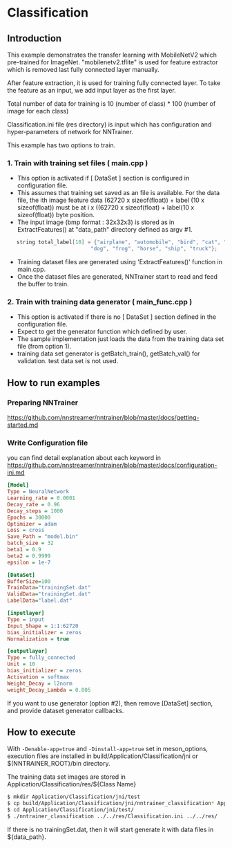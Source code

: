 # Classification

## Introduction

This example demonstrates the transfer learning with MobileNetV2 which pre-trained for ImageNet. "mobilenetv2.tflite" is used for feature extractor which is removed last fully connected layer manually.

After feature extraction, it is used for training fully connected layer. To take the feature as an input, we add input layer as the first layer.

Total number of data for training is 10 (number of class) * 100 (number of image for each class)

Classification.ini file (res directory) is input which has configuration and hyper-parameters of network for NNTrainer.

This example has two options to train.

### 1. Train with training set files ( main.cpp )

- This option is activated if [ DataSet ] section is configured in configuration file.
- This assumes that training set saved as an file is available.
   For the data file, the ith image feature data (62720 x sizeof(float)) + label (10 x sizeof(float)) must be at i x ((62720 x sizeof(float) + label(10 x sizeof(float)) byte position.
- The input image (bmp format : 32x32x3) is stored as in ExtractFeatures() at "data_path" directory defined as argv #1.

```c++
   string total_label[10] = {"airplane", "automobile", "bird", "cat", "deer",
                           "dog", "frog", "horse", "ship", "truck"};
```

- Training dataset files are generated using 'ExtractFeatures()' function in main.cpp.
- Once the dataset files are generated, NNTrainer start to read and feed the buffer to train.

### 2. Train with training data generator ( main_func.cpp )

- This option is activated if there is no [ DataSet ] section defined in the configuration file.
- Expect to get the generator function which defined by user.
- The sample implementation just loads the data from the training data set file (from option 1).
- training data set generator is getBatch_train(),  getBatch_val() for validation. test data set is not used.

## How to run examples

### Preparing NNTrainer

<https://github.com/nnstreamer/nntrainer/blob/master/docs/getting-started.md>

### Write Configuration file

you can find detail explanation about each keyword in
<https://github.com/nnstreamer/nntrainer/blob/master/docs/configuration-ini.md>

```ini
[Model]
Type = NeuralNetwork
Learning_rate = 0.0001
Decay_rate = 0.96
Decay_steps = 1000
Epochs = 30000
Optimizer = adam
Loss = cross
Save_Path = "model.bin"
batch_size = 32
beta1 = 0.9
beta2 = 0.9999
epsilon = 1e-7

[DataSet]
BufferSize=100
TrainData="trainingSet.dat"
ValidData="trainingSet.dat"
LabelData="label.dat"

[inputlayer]
Type = input
Input_Shape = 1:1:62720
bias_initializer = zeros
Normalization = true

[outputlayer]
Type = fully_connected
Unit = 10
bias_initializer = zeros
Activation = softmax
Weight_Decay = l2norm
weight_Decay_Lambda = 0.005
```

If you want to use generator (option #2), then remove [DataSet] section, and provide dataset generator callbacks.

## How to execute

With `-Denable-app=true` and `-Dinstall-app=true` set in meson_options, execution files are installed in build/Application/Classification/jni or $(NNTRAINER_ROOT}/bin directory.

The training data set images are stored in Application/Classification/res/${Class Name}

```bash
$ mkdir Application/Classification/jni/test
$ cp build/Application/Classification/jni/nntrainer_classification* Application/Classification/jni/test/
$ cd Application/Classification/jni/test/
$ ./nntrainer_classification ../../res/Classification.ini ../../res/
```
If there is no trainingSet.dat, then it will start generate it with data files in ${data_path}.
